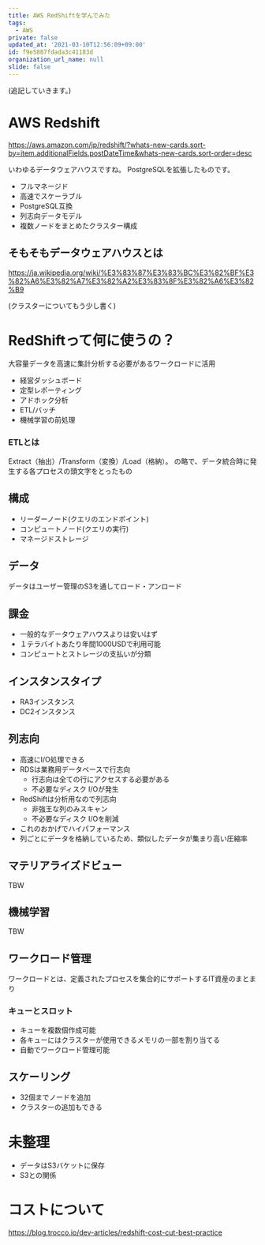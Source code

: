 ```yaml
---
title: AWS RedShiftを学んでみた
tags:
  - AWS
private: false
updated_at: '2021-03-10T12:56:09+09:00'
id: f9e5887fdada3c41183d
organization_url_name: null
slide: false
---
```

(追記していきます。)

# AWS Redshift

https://aws.amazon.com/jp/redshift/?whats-new-cards.sort-by=item.additionalFields.postDateTime&whats-new-cards.sort-order=desc

いわゆるデータウェアハウスですね。
PostgreSQLを拡張したものです。

- フルマネージド
- 高速でスケーラブル
- PostgreSQL互換
- 列志向データモデル
- 複数ノードをまとめたクラスター構成

## そもそもデータウェアハウスとは

https://ja.wikipedia.org/wiki/%E3%83%87%E3%83%BC%E3%82%BF%E3%82%A6%E3%82%A7%E3%82%A2%E3%83%8F%E3%82%A6%E3%82%B9

(クラスターについてもう少し書く)

# RedShiftって何に使うの？
大容量データを高速に集計分析する必要があるワークロードに活用
- 経営ダッシュボード
- 定型レポーティング
- アドホック分析
- ETL/バッチ
- 機械学習の前処理

### ETLとは
Extract（抽出）/Transform（変換）/Load（格納）。
の略で、データ統合時に発生する各プロセスの頭文字をとったもの

## 構成
- リーダーノード(クエリのエンドポイント)
- コンピュートノード(クエリの実行)
- マネージドストレージ

## データ
データはユーザー管理のS3を通してロード・アンロード

## 課金
- 一般的なデータウェアハウスよりは安いはず
- １テラバイトあたり年間1000USDで利用可能
- コンピュートとストレージの支払いが分類

## インスタンスタイプ
- RA3インスタンス
- DC2インスタンス

## 列志向
- 高速にI/O処理できる
- RDSは業務用データベースで行志向
  - 行志向は全ての行にアクセスする必要がある
  - 不必要なディスク I/Oが発生
- RedShiftは分析用なので列志向
  - 非強王な列のみスキャン
  - 不必要なディスク I/Oを削減
- これのおかげでハイパフォーマンス
- 列ごとにデータを格納しているため、類似したデータが集まり高い圧縮率



## マテリアライズドビュー
TBW

## 機械学習
TBW

## ワークロード管理
ワークロードとは、定義されたプロセスを集合的にサポートするIT資産のまとまり

### キューとスロット
- キューを複数個作成可能
- 各キューにはクラスターが使用できるメモリの一部を割り当てる
- 自動でワークロード管理可能

## スケーリング
- 32個までノードを追加
- クラスターの追加もできる

# 未整理
- データはS3バケットに保存
- S3との関係

# コストについて
https://blog.trocco.io/dev-articles/redshift-cost-cut-best-practice



